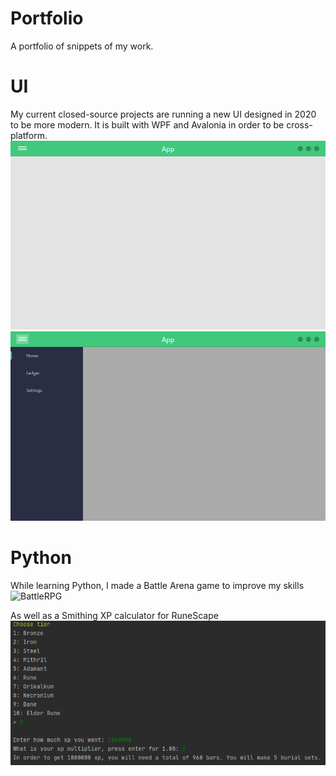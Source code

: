 # Portfolio
A portfolio of snippets of my work.

# UI
My current closed-source projects are running a new UI designed in 2020 to be more modern. It is built with WPF and Avalonia in order to be cross-platform.
![UI](https://github.com/MemeGoddess/Portfolio/blob/main/Images/Interface-NoMenu.png?raw=true)
![Menu](https://github.com/MemeGoddess/Portfolio/blob/main/Images/Interface-Menu.png?raw=true)

# Python
While learning Python, I made a Battle Arena game to improve my skills
![BattleRPG]((https://github.com/MemeGoddess/Portfolio/blob/main/Images/BattleRPG.png?raw=true))

As well as a Smithing XP calculator for RuneScape
![SmithingXP](https://github.com/MemeGoddess/Portfolio/blob/main/Images/SmithingXPRedux.png?raw=true)